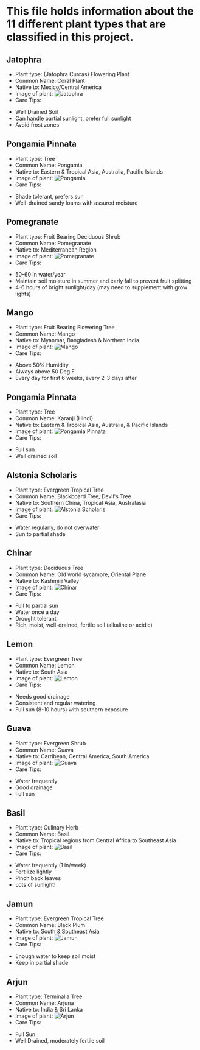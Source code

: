 # This file holds information about the 11 different plant types that are classified in this project.

## Jatophra
- Plant type: (Jatophra Curcas) Flowering Plant 
- Common Name: Coral Plant
- Native to: Mexico/Central America
- Image of plant: ![Jatophra](Images/jatophra.jpg)
- Care Tips: 
* Well Drained Soil
* Can handle partial sunlight, prefer full sunlight
* Avoid frost zones

## Pongamia Pinnata 
- Plant type: Tree 
- Common Name: Pongamia 
- Native to: Eastern & Tropical Asia, Australia, Pacific Islands
- Image of plant: ![Pongamia](Images/Pongamia.jpg)
- Care Tips: 
* Shade tolerant, prefers sun
* Well-drained sandy loams with assured moisture


## Pomegranate
- Plant type: Fruit Bearing Deciduous Shrub
- Common Name: Pomegranate 
- Native to: Mediterranean Region 
- Image of plant: ![Pomegranate](Images/Pomegranate.jpg)
- Care Tips: 
* 50-60 in water/year
* Maintain soil moisture in summer and early fall to prevent fruit splitting
* 4-6 hours of bright sunlight/day (may need to supplement with grow lights)


## Mango
- Plant type: Fruit Bearing Flowering Tree
- Common Name: Mango
- Native to: Myanmar, Bangladesh & Northern India
- Image of plant: ![Mango](Images/Mango.jpg)
- Care Tips: 
* Above 50% Humidity
* Always above 50 Deg F
* Every day for first 6 weeks, every 2-3 days after

## Pongamia Pinnata
- Plant type: Tree 
- Common Name: Karanji (Hindi) 
- Native to: Eastern & Tropical Asia, Australia, & Pacific Islands
- Image of plant: ![Pongamia Pinnata](Images/Pongamia.jpg)
- Care Tips: 
* Full sun
* Well drained soil

## Alstonia Scholaris
- Plant type: Evergreen Tropical Tree
- Common Name: Blackboard Tree; Devil's Tree 
- Native to: Southern China, Tropical Asia, Australasia 
- Image of plant: ![Alstonia Scholaris](Images/Alstonia.jpg)
- Care Tips: 
* Water regularly, do not overwater
* Sun to partial shade

## Chinar
- Plant type: Deciduous Tree
- Common Name: Old world sycamore; Oriental Plane
- Native to: Kashmiri Valley
- Image of plant: ![Chinar](Images/Chinar.jpg)
- Care Tips: 
* Full to partial sun
* Water once a day
* Drought tolerant
* Rich, moist, well-drained, fertile soil  (alkaline or acidic)

## Lemon
- Plant type: Evergreen Tree 
- Common Name: Lemon 
- Native to: South Asia
- Image of plant: ![Lemon](Images/Lemon.jpg)
- Care Tips: 
* Needs good drainage
* Consistent and regular watering
* Full sun (8-10 hours) with southern exposure

## Guava
- Plant type: Evergreen Shrub
- Common Name: Guava
- Native to: Carribean, Central America, South America
- Image of plant: ![Guava](Images/Guava.jpg)
- Care Tips: 
* Water frequently 
* Good drainage
* Full sun

## Basil
- Plant type: Culinary Herb 
- Common Name: Basil 
- Native to: Tropical regions from Central Africa to Southeast Asia
- Image of plant: ![Basil](Images/Basil.jpg)
- Care Tips: 
* Water frequently (1 in/week)
* Fertilize lightly 
* Pinch back leaves
* Lots of sunlight!

## Jamun
- Plant type: Evergreen Tropical Tree 
- Common Name: Black Plum
- Native to: South & Southeast Asia
- Image of plant: ![Jamun](Images/Jamun.jpg)
- Care Tips: 
* Enough water to keep soil moist
* Keep in partial shade

## Arjun
- Plant type: Terminalia Tree
- Common Name: Arjuna 
- Native to: India & Sri Lanka
- Image of plant: ![Arjun](Images/Arjun.jpg)
- Care Tips: 
* Full Sun
* Well Drained, moderately fertile soil 

